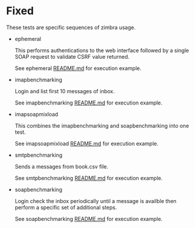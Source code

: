 # Fixed

These tests are specific sequences of zimbra usage.

* ephemeral
  
  This performs authentications to the web interface followed by a single SOAP request to validate CSRF value returned.
  
  See ephemeral [README.md](ephemeral/README.md) for execution example.
  
* imapbenchmarking
  
  Login and list first 10 messages of inbox.
  
  See imapbenchmarking [README.md](imapbenchmarking/README.md) for execution example.
  
* imapsoapmixload
  
  This combines the imapbenchmarking and soapbenchmarking into one test.
  
  See imapsoapmixload [README.md](imapsoapmixload/README.md) for execution example.
  
* smtpbenchmarking
  
  Sends a messages from book.csv file.
  
  See smtpbenchmarking [README.md](smtpbenchmarking/README.md) for execution example.
  
* soapbenchmarking
  
  Login check the inbox periodically until a message is availble then perform a specific set of additional steps.
  
  See soapbenchmarking [README.md](soapbenchmarking/README.md) for execution example.
